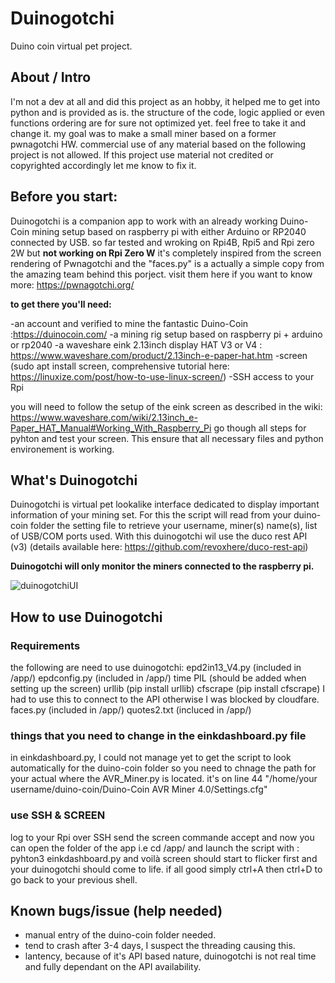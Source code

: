# Duinogotchi
Duino coin virtual pet project.
## About / Intro
I'm not a dev at all and did this project as an hobby, it helped me to get into python and is provided as is.
the structure of the code, logic applied or even functions ordering are for sure not optimized yet. feel free to take it and change it.
my goal was to make a small miner based on a former pwnagotchi HW. 
commercial use of any material based on the following project is not allowed. If this project use material not credited or copyrighted accordingly let me know to fix it.

## Before you start:
Duinogotchi is a companion app to work with an already working Duino-Coin mining setup based on raspberry pi with either Arduino or RP2040 connected by USB.
so far tested and wroking on Rpi4B, Rpi5 and Rpi zero 2W but **not working on Rpi Zero W**
it's completely inspired from the screen rendering of Pwnagotchi and the "faces.py" is a actually a simple copy from the amazing team behind this porject.
visit them here if you want to know more: https://pwnagotchi.org/

**to get there you'll need:**

-an account and verified to mine the fantastic Duino-Coin :https://duinocoin.com/
-a mining rig setup based on raspberry pi + arduino or rp2040
-a waveshare eink 2.13inch display HAT V3 or V4 : https://www.waveshare.com/product/2.13inch-e-paper-hat.htm
-screen (sudo apt install screen, comprehensive tutorial here: https://linuxize.com/post/how-to-use-linux-screen/)
-SSH access to your Rpi

you will need to follow the setup of the eink screen as described in the wiki:
https://www.waveshare.com/wiki/2.13inch_e-Paper_HAT_Manual#Working_With_Raspberry_Pi
go though all steps for pyhton and test your screen.
This ensure that all necessary files and python environement is working.

## What's Duinogotchi
Duinogotchi is virtual pet lookalike interface dedicated to display important information of your mining set.
For this the script will read from your duino-coin folder the setting file to retrieve your username, miner(s) name(s), list of USB/COM ports used.
With this duinogotchi wil use the duco rest API (v3) (details available here: https://github.com/revoxhere/duco-rest-api)

**Duinogotchi will only monitor the miners connected to the raspberry pi.**

![duinogotchiUI](https://github.com/user-attachments/assets/b75ee297-3f00-49ce-ba53-ee0f24f906e7)

## How to use Duinogotchi

### Requirements
  the following are need to use duinogotchi:
      epd2in13_V4.py (included in /app/)
      epdconfig.py (included in /app/)
      time
      PIL (should be added when setting up the screen)
      urllib (pip install urllib)
      cfscrape (pip install cfscrape) I had to use this to connect to the API otherwise I was blocked by cloudfare.
      faces.py (included in /app/)
      quotes2.txt (incluced in /app/)
      
### things that you need to change in the einkdashboard.py file
  in einkdashboard.py, I could not manage yet to get the script to look automatically for the duino-coin folder so you need to chnage the path for your actual where the AVR_Miner.py is located.
it's on line 44 "/home/your username/duino-coin/Duino-Coin AVR Miner 4.0/Settings.cfg"

### use SSH & SCREEN 
  log to your Rpi over SSH
  send the screen commande
  accept and now you can open the folder of the app i.e cd /app/
  and launch the script with : pyhton3 einkdashboard.py
  and voilà screen should start to flicker first and your duinogotchi should come to life.
  if all good simply ctrl+A then ctrl+D to go back to your previous shell.

## Known bugs/issue (help needed)

  - manual entry of the duino-coin folder needed.
  - tend to crash after 3-4 days, I suspect the threading causing this.
  - lantency, because of it's API based nature, duinogotchi is not real time and fully dependant on the API availability.

  
